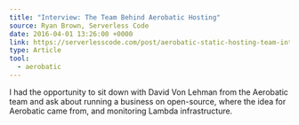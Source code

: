 ```yaml
---
title: "Interview: The Team Behind Aerobatic Hosting"
source: Ryan Brown, Serverless Code
date: 2016-04-01 13:26:00 +0000
link: https://serverlesscode.com/post/aerobatic-static-hosting-team-interview/
type: Article
tool:
  - aerobatic
---
```

I had the opportunity to sit down with David Von Lehman from the Aerobatic team and ask about running a business on open-source, where the idea for Aerobatic came from, and monitoring Lambda infrastructure.





